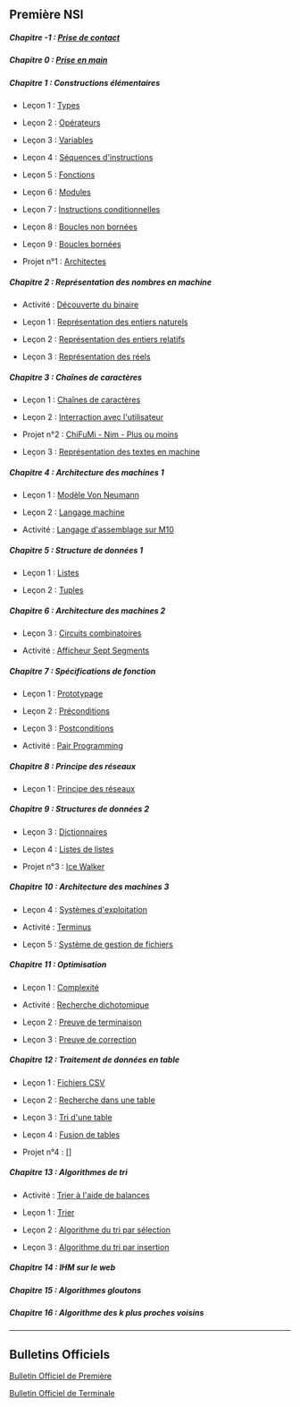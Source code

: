 ## Première NSI

##### Chapitre -1 : [Prise de contact](./Prise_de_contact/Prise_de_contact.md)

##### Chapitre 0 : [Prise en main](./Prise_en_main/Prise_en_main.md)

##### Chapitre 1 : Constructions élémentaires

- Leçon 1 : [Types](./Constructions_élémentaires/Types.md)

- Leçon 2 : [Opérateurs](./Constructions_élémentaires/Opérateurs.md)

- Leçon 3 : [Variables](./Constructions_élémentaires/Variables.md)

- Leçon 4 : [Séquences d'instructions](./Constructions_élémentaires/Séquences.md)

- Leçon 5 : [Fonctions](./Constructions_élémentaires/Fonctions.md)

- Leçon 6 : [Modules](./Constructions_élémentaires/Modules.md)

- Leçon 7 : [Instructions conditionnelles](./Constructions_élémentaires/Instructions_conditionnelles.md)

- Leçon 8 : [Boucles non bornées](./Constructions_élémentaires/Boucles_non_bornées.md)

- Leçon 9 : [Boucles bornées](./Constructions_élémentaires/Boucles_bornées.md)

- Projet n°1 : [Architectes](./Constructions_élémentaires/Projet_architectes.md)

##### Chapitre 2 : Représentation des nombres en machine

- Activité : [Découverte du binaire](./Représentation_des_nombres_en_machine/Activité_découverte_du_binaire.md)

- Leçon 1 : [Représentation des entiers naturels](./Représentation_des_nombres_en_machine/Représentation_des_entiers_naturels.md)

- Leçon 2 : [Représentation des entiers relatifs](./Représentation_des_nombres_en_machine/Représentation_des_entiers_relatifs.md)

- Leçon 3 : [Représentation des réels](./Représentation_des_nombres_en_machine/Représentation_des_réels.md)

##### Chapitre 3 : Chaînes de caractères

- Leçon 1 : [Chaînes de caractères](./Chaînes_de_caractère/Chaines_de_caractere.md)

- Leçon 2 : [Interraction avec l'utilisateur](./Chaînes_de_caractère/Interraction_avec_l_utilisateur.md)

- Projet n°2 : [ChiFuMi - Nim - Plus ou moins](./Chaînes_de_caractère/Projet_chifumi_nim_plusoumoins.md)

- Leçon 3 : [Représentation des textes en machine](./Chaînes_de_caractère/Représentation_des_textes_en_machine.md)

##### Chapitre 4 : Architecture des machines 1

- Leçon 1 : [Modèle Von Neumann](./Architecture_des_machines/Modèle_Von_Neumann.md)

- Leçon 2 : [Langage machine](./Architecture_des_machines/Langage_machine.md)

- Activité : [Langage d'assemblage sur M10](./Architecture_des_machines/Activité_langage_d_assemblage_sur_M10.md)

##### Chapitre 5 : Structure de données 1

- Leçon 1 : [Listes](./Structures_de_données/Listes.md)

- Leçon 2 : [Tuples](./Structures_de_données/Tuples.md)

##### Chapitre 6 : Architecture des machines 2

- Leçon 3 : [Circuits combinatoires](./Architecture_des_machines/Circuits_combinatoires.md)

- Activité : [Afficheur Sept Segments](./Architecture_des_machines/Activité_afficheur_sept_segments.md)

##### Chapitre 7 : Spécifications de fonction

- Leçon 1 : [Prototypage](./Spécifications_de_fonction/Prototypage.md)

- Leçon 2 : [Préconditions](./Spécifications_de_fonction/Préconditions.md)

- Leçon 3 : [Postconditions](./Spécifications_de_fonction/Postconditions.md)

- Activité : [Pair Programming](./Spécifications_de_fonction/Activité_pair_programming.md)

##### Chapitre 8 : Principe des réseaux

- Leçon 1 : [Principe des réseaux](./Principe_des_réseaux/Principe_des_réseaux.md)

##### Chapitre 9 : Structures de données 2

- Leçon 3 : [Dictionnaires](./Structures_de_données/Dictionnaires.md)

- Leçon 4 : [Listes de listes](./Structures_de_données/Listes_de_listes.md)

- Projet n°3 : [Ice Walker](./Structures_de_données/Projet_ice_walker.md)

##### Chapitre 10 : Architecture des machines 3

- Leçon 4 : [Systèmes d'exploitation](./Architecture_des_machines/Systèmes_d_exploitation.md)

- Activité : [Terminus](./Architecture_des_machines/Activité_terminus.md)

- Leçon 5 : [Système de gestion de fichiers](./Architecture_des_machines/Système_de_gestion_de_fichiers.md)

##### Chapitre 11 : Optimisation

- Leçon 1 : [Complexité](./Optimisation/Complexité.md)

- Activité : [Recherche dichotomique](./Optimisation/Activité_recherche_dichotomique.md)

- Leçon 2 : [Preuve de terminaison](./Optimisation/Preuve_de_terminaison.md)

- Leçon 3 : [Preuve de correction](./Optimisation/Preuve_de_correction.md)

##### Chapitre 12 : Traitement de données en table

- Leçon 1 : [Fichiers CSV](./Traitement_de_données_en_table/Fichiers_csv.md)

- Leçon 2 : [Recherche dans une table](./Traitement_de_données_en_table/Recherche_dans_une_table.md)

- Leçon 3 : [Tri d'une table](./Traitement_de_données_en_table/Tri_d_une_table.md)

- Leçon 4 : [Fusion de tables](./Traitement_de_données_en_table/Fusion_de_tables.md)

- Projet n°4 : []

##### Chapitre 13 : Algorithmes de tri

- Activité : [Trier à l'aide de balances](./Algorithmes_de_tri/Activité_trier_à_l_aide_de_balances.md)

- Leçon 1 : [Trier](./Algorithmes_de_tri/Trier.md)

- Leçon 2 : [Algorithme du tri par sélection](./Algorithmes_de_tri/Algorithme_du_tri_par_sélection.md)

- Leçon 3 : [Algorithme du tri par insertion](./Algorithmes_de_tri/Algorithme_du_tri_par_insertion.md)

##### Chapitre 14 : IHM sur le web

##### Chapitre 15 : Algorithmes gloutons

##### Chapitre 16 : Algorithme des $k$ plus proches voisins


______________________

## Bulletins Officiels

[Bulletin Officiel de Première](./../bo_premiere.pdf)

[Bulletin Officiel de Terminale](./../bo_terminale.pdf)